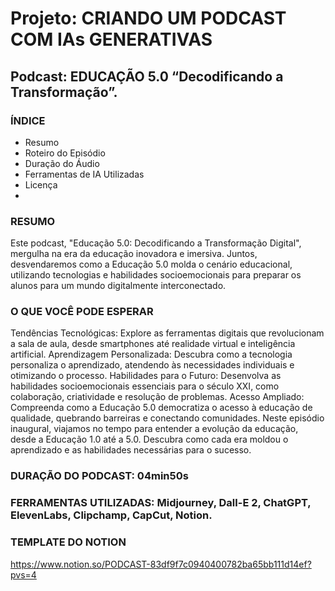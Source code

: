 # Projeto: CRIANDO UM PODCAST COM IAs GENERATIVAS

## Podcast: EDUCAÇÃO 5.0 “Decodificando a Transformação”.


### ÍNDICE
* Resumo
* Roteiro do Episódio
* Duração do Áudio
* Ferramentas de IA Utilizadas
* Licença
* 

### RESUMO

Este podcast, "Educação 5.0: Decodificando a Transformação Digital", mergulha na era da educação inovadora e imersiva. Juntos, desvendaremos como a Educação 5.0 molda o cenário educacional, utilizando tecnologias e habilidades socioemocionais para preparar os alunos para um mundo digitalmente interconectado.


### O QUE VOCÊ PODE ESPERAR

Tendências Tecnológicas: Explore as ferramentas digitais que revolucionam a sala de aula, desde smartphones até realidade virtual e inteligência artificial.
Aprendizagem Personalizada: Descubra como a tecnologia personaliza o aprendizado, atendendo às necessidades individuais e otimizando o processo.
Habilidades para o Futuro: Desenvolva as habilidades socioemocionais essenciais para o século XXI, como colaboração, criatividade e resolução de problemas.
Acesso Ampliado: Compreenda como a Educação 5.0 democratiza o acesso à educação de qualidade, quebrando barreiras e conectando comunidades.
Neste episódio inaugural, viajamos no tempo para entender a evolução da educação, desde a Educação 1.0 até a 5.0. Descubra como cada era moldou o aprendizado e as habilidades necessárias para o sucesso.


### DURAÇÃO DO PODCAST: 04min50s


### FERRAMENTAS UTILIZADAS: Midjourney, Dall-E 2, ChatGPT, ElevenLabs, Clipchamp, CapCut, Notion.

### TEMPLATE DO NOTION
https://www.notion.so/PODCAST-83df9f7c0940400782ba65bb111d14ef?pvs=4

